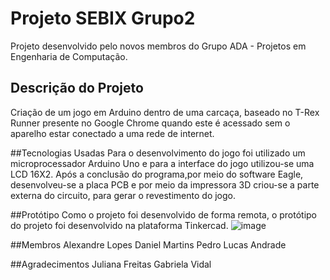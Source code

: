 # Projeto SEBIX Grupo2
Projeto desenvolvido pelo novos membros do Grupo ADA - Projetos em Engenharia de Computação.

## Descrição do Projeto
Criação de um jogo em Arduino dentro de uma carcaça, baseado no T-Rex Runner presente no Google Chrome quando este é acessado sem o aparelho estar conectado a uma rede de internet.

##Tecnologias Usadas
Para o desenvolvimento do jogo foi utilizado um microprocessador Arduino Uno e para a interface do jogo utilizou-se uma LCD 16X2. Após a conclusão do programa,por meio do software Eagle, desenvolveu-se a placa PCB e por meio da impressora 3D criou-se a parte externa do circuito, para gerar o revestimento do jogo.

##Protótipo
Como o projeto foi desenvolvido de forma remota, o protótipo do projeto foi desenvolvido na plataforma Tinkercad.
![image](https://user-images.githubusercontent.com/65917938/115998919-09b39500-a5c0-11eb-924d-6447c04a335b.png)


##Membros
Alexandre Lopes
Daniel Martins
Pedro Lucas Andrade

##Agradecimentos
Juliana Freitas
Gabriela Vidal 
